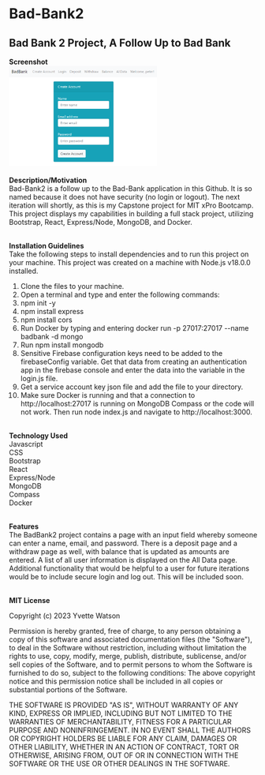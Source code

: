 # Bad-Bank2
## Bad Bank 2 Project, A Follow Up to Bad Bank
<b>Screenshot</b><br><img src="badbank2img.png" width='300'/><br><br>
<b>Description/Motivation</b><br>Bad-Bank2 is a follow up to the Bad-Bank application in this Github. It is so named because it does not have security (no login or logout). The next iteration will shortly, as this is my Capstone project for MIT xPro Bootcamp. This project displays my capabilities in building a full stack project, utilizing Bootstrap, React, Express/Node, MongoDB, and Docker.<br><br>

<b>Installation Guidelines</b><br>
Take the following steps to install dependencies and to run this project on your machine. This project was created on a machine with Node.js v18.0.0 installed.<br>
1. Clone the files to your machine.<br>
2. Open a terminal and type and enter the following commands:
3. npm init -y
4. npm install express
5. npm install cors
6. Run Docker by typing and entering docker run -p 27017:27017 --name badbank -d mongo
7. Run npm install mongodb
8. Sensitive Firebase configuration keys need to be added to the firebaseConfig variable. Get that data from creating an authentication app in the firebase console and enter the data into the variable in the login.js file.
9. Get a service account key json file and add the file to your directory.
10. Make sure Docker is running and that a connection to http://localhost:27017 is running on MongoDB Compass or the code will not work. Then run node index.js and navigate to http://localhost:3000.<br><br>

<b>Technology Used</b><br>
Javascript<br>CSS<br>Bootstrap<br>React<br>Express/Node<br>MongoDB<br>Compass<br>Docker<br><br>

<b>Features</b><br>
The BadBank2 project contains a page with an input field whereby someone can enter a name, email, and password. There is a deposit page and a withdraw page as well, with balance that is updated as amounts are entered. A list of all user information is displayed on the All Data page. Additional functionality that would be helpful to a user for future iterations would be to include secure login and log out. This will be included soon.<br><br>

<b>MIT License</b>

Copyright (c) 2023 Yvette Watson

Permission is hereby granted, free of charge, to any person obtaining a copy of this software and associated documentation files (the "Software"), to deal in the Software without restriction, including without limitation the rights to use, copy, modify, merge, publish, distribute, sublicense, and/or sell copies of the Software, and to permit persons to whom the Software is furnished to do so, subject to the following conditions: The above copyright notice and this permission notice shall be included in all copies or substantial portions of the Software.

THE SOFTWARE IS PROVIDED "AS IS", WITHOUT WARRANTY OF ANY KIND, EXPRESS OR IMPLIED, INCLUDING BUT NOT LIMITED TO THE WARRANTIES OF MERCHANTABILITY, FITNESS FOR A PARTICULAR PURPOSE AND NONINFRINGEMENT. IN NO EVENT SHALL THE AUTHORS OR COPYRIGHT HOLDERS BE LIABLE FOR ANY CLAIM, DAMAGES OR OTHER LIABILITY, WHETHER IN AN ACTION OF CONTRACT, TORT OR OTHERWISE, ARISING FROM, OUT OF OR IN CONNECTION WITH THE SOFTWARE OR THE USE OR OTHER DEALINGS IN THE SOFTWARE.
